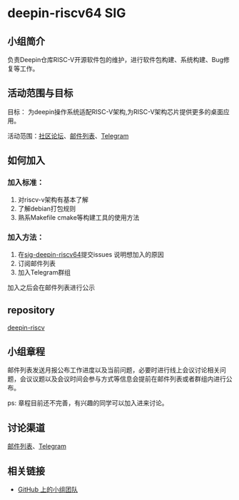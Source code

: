 <!--

请按照实际情况编辑此文件，以使内容适应您所要创建的 SIG 的实际情况，并在发起申请时删除此段注释。

请注意：

以下五段二级标题均为必须存在的段落。小组也可根据自身需求增加其它的段落和详细的描述，但不应删除此处的四个段落。

-->

# deepin-riscv64 SIG

## 小组简介

负责Deepin仓库RISC-V开源软件包的维护，进行软件包构建、系统构建、Bug修复等工作。

## 活动范围与目标

目标： 为deepin操作系统适配RISC-V架构,为RISC-V架构芯片提供更多的桌面应用。

活动范围：[社区论坛](https://bbs.deepin.org/)、[邮件列表](https://www.freelists.org/list/deepin-riscv64)、[Telegram](https://t.me/+gayVJlNnqXNlYzM1)

## 如何加入

### 加入标准： 

1. 对riscv-v架构有基本了解
2. 了解debian打包规则
3. 熟系Makefile cmake等构建工具的使用方法

### 加入方法：

1. 在[sig-deepin-riscv64](https://github.com/deepin-community/sig-deepin-riscv64/issues)提交issues 说明想加入的原因
2. 订阅邮件列表
3. 加入Telegram群组

加入之后会在邮件列表进行公示

##  repository

[deepin-riscv](https://github.com/linuxdeepin/deepin-riscv)


## 小组章程

邮件列表发送月报公布工作进度以及当前问题，必要时进行线上会议讨论相关问题，会议议题以及会议时间会参与方式等信息会提前在邮件列表或者群组内进行公布。

ps: 章程目前还不完善，有兴趣的同学可以加入进来讨论。 

## 讨论渠道

[邮件列表](https://www.freelists.org/list/deepin-riscv64)、[Telegram](https://t.me/+gayVJlNnqXNlYzM1)

## 相关链接

- [GitHub 上的小组团队](https://github.com/orgs/deepin-community/teams/deepin-riscv64)
